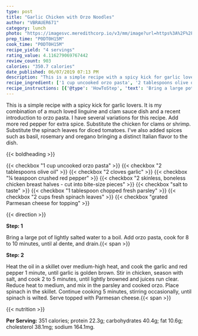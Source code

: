 ```yaml
---
type: post
title: "Garlic Chicken with Orzo Noodles"
author: "VBRAUER671"
category: lunch
photo: "https://imagesvc.meredithcorp.io/v3/mm/image?url=https%3A%2F%2Fimages.media-allrecipes.com%2Fuserphotos%2F5691741.jpg"
prep_time: "P0DT0H15M"
cook_time: "P0DT0H15M"
recipe_yield: "4 servings"
rating_value: 4.116279069767442
review_count: 903
calories: "350.7 calories"
date_published: 06/07/2019 07:13 PM
description: "This is a simple recipe with a spicy kick for garlic lovers. It is my combination of a much loved linguine and clam sauce dish and a recent introduction to orzo pasta. I have several variations for this recipe.  Add more red pepper for extra spice.  Substitute the chicken for clams or shrimp.  Substitute the spinach leaves for diced tomatoes.  I've also added spices such as basil, rosemary and oregano bringing a distinct Italian flavor to the dish."
recipe_ingredient: ['1 cup uncooked orzo pasta', '2 tablespoons olive oil', '2 cloves garlic', '¼ teaspoon crushed red pepper', '2 skinless, boneless chicken breast halves - cut into bite-size pieces', 'salt to taste', '1 tablespoon chopped fresh parsley', '2 cups fresh spinach leaves', 'grated Parmesan cheese for topping']
recipe_instructions: [{'@type': 'HowToStep', 'text': 'Bring a large pot of lightly salted water to a boil. Add orzo pasta, cook for 8 to 10 minutes, until al dente, and drain.\n'}, {'@type': 'HowToStep', 'text': 'Heat the oil in a skillet over medium-high heat, and cook the garlic and red pepper 1 minute, until garlic is golden brown. Stir in chicken, season with salt, and cook 2 to 5 minutes, until lightly browned and juices run clear. Reduce heat to medium, and mix in the parsley and cooked orzo. Place spinach in the skillet. Continue cooking 5 minutes, stirring occasionally, until spinach is wilted. Serve topped with Parmesan cheese.\n'}]
---
```


This is a simple recipe with a spicy kick for garlic lovers. It is my combination of a much loved linguine and clam sauce dish and a recent introduction to orzo pasta. I have several variations for this recipe.  Add more red pepper for extra spice.  Substitute the chicken for clams or shrimp.  Substitute the spinach leaves for diced tomatoes.  I've also added spices such as basil, rosemary and oregano bringing a distinct Italian flavor to the dish. 

{{< boldheading >}}

{{< checkbox "1 cup uncooked orzo pasta" >}}
{{< checkbox "2 tablespoons olive oil" >}}
{{< checkbox "2 cloves garlic" >}}
{{< checkbox "¼ teaspoon crushed red pepper" >}}
{{< checkbox "2  skinless, boneless chicken breast halves - cut into bite-size pieces" >}}
{{< checkbox "salt to taste" >}}
{{< checkbox "1 tablespoon chopped fresh parsley" >}}
{{< checkbox "2 cups fresh spinach leaves" >}}
{{< checkbox "grated Parmesan cheese for topping" >}}


{{< direction >}}

**Step: 1**

Bring a large pot of lightly salted water to a boil. Add orzo pasta, cook for 8 to 10 minutes, until al dente, and drain.{{< span >}}

**Step: 2**

Heat the oil in a skillet over medium-high heat, and cook the garlic and red pepper 1 minute, until garlic is golden brown. Stir in chicken, season with salt, and cook 2 to 5 minutes, until lightly browned and juices run clear. Reduce heat to medium, and mix in the parsley and cooked orzo. Place spinach in the skillet. Continue cooking 5 minutes, stirring occasionally, until spinach is wilted. Serve topped with Parmesan cheese.{{< span >}}

{{< nutrition >}}

**Per Serving:** 351 calories; protein 22.3g; carbohydrates 40.4g; fat 10.6g; cholesterol 38.1mg; sodium 164.1mg.